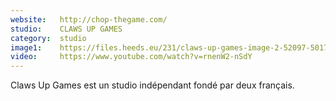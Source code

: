 ```yaml
---
website:   http://chop-thegame.com/
studio:    CLAWS UP GAMES
category:  studio
image1:    https://files.heeds.eu/231/claws-up-games-image-2-52097-5017-20180416-124556.png
video:     https://www.youtube.com/watch?v=rnenW2-nSdY
---
```


Claws Up Games est un studio indépendant fondé par deux français.

